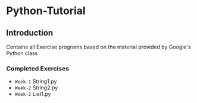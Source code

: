 # Python-Tutorial
## Introduction
Contains all Exercise programs based on the material provided by Google's Python class
### Completed Exercises
* `Week-1` String1.py
* `Week-2` String2.py
* `Week-2` List1.py
